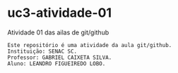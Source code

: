 # uc3-atividade-01
Atividade 01 das ailas de git/github

```
Este repositório é uma atividade da aula git/github.
Instituição: SENAC SC.
Professor: GABRIEL CAIXETA SILVA.
Aluno: LEANDRO FIGUEIREDO LOBO.
